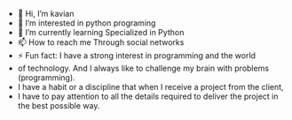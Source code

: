 - 👋 Hi, I’m kavian
- 👀 I’m interested in python programing
- 🌱 I’m currently learning Specialized in Python
- 📫 How to reach me Through social networks
- ⚡ Fun fact: I have a strong interest in programming and the world
-  of technology. And I always like to challenge my brain with problems (programming).
-   I have a habit or a discipline that when I receive a project from the client,
-   I have to pay attention to all the details required to deliver the project in the best possible way.

<!---
webkavian/webkavian is a ✨ special ✨ repository because its `README.md` (this file) appears on your GitHub profile.
You can click the Preview link to take a look at your changes.
--->
